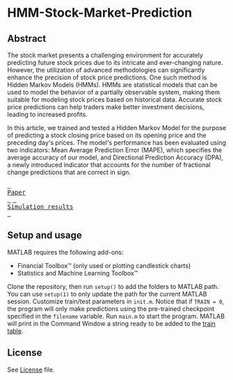 # HMM-Stock-Market-Prediction
## Abstract
The stock market presents a challenging environment for accurately predicting future stock prices due to its intricate and ever-changing nature. However, the utilization of advanced methodologies can significantly enhance the precision of stock price predictions. One such method is Hidden Markov Models (HMMs). HMMs are statistical models that can be used to model the behavior of a partially observable system, making them suitable for modeling stock prices based on historical data. Accurate stock price predictions can help traders make better investment decisions, leading to increased profits.

In this article, we trained and tested a Hidden Markov Model for the purpose of predicting a stock closing price based on its opening price and the preceding day's prices. The model's performance has been evaluated using two indicators:  Mean Average Prediction Error (MAPE), which specifies the average accuracy of our model, and Directional Prediction Accuracy (DPA),  a newly introduced indicator that accounts for the number of fractional change predictions that are correct in sign.

[<kbd> <br> Paper <br> </kbd>][pdf] [<kbd> <br> Simulation results <br> </kbd>][simres]


[pdf]: ./docs/HMM-Stock-Market-Prediction.pdf
[simres]: ./trains.md

## Setup and usage
MATLAB requires the following add-ons:
- Financial Toolbox&trade; (only used or plotting candlestick charts)
- Statistics and Machine Learning Toolbox&trade;

Clone the repository, then run `setup()` to add the folders to MATLAB path. You can use `setup(1)` to only update the path for the current MATLAB session.
Customize train/test parameters in `init.m`. Notice that if `TRAIN = 0`, the program will only make predictions using the pre-trained checkpoint specified in the `filename` variable. 
Run `main.m` to start the program.
MATLAB will print in the Command Window a string ready to be added to the [train table](./trains.md).

## License
See [License](./LICENSE.md) file.